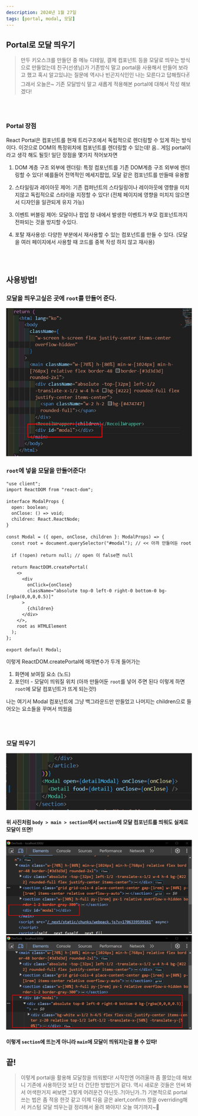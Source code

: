 ```yaml
---
description: 2024년 1월 27일
tags: [portal, modal, 모달]
---
```


## Portal로 모달 띄우기

> 만두 키오스크를 만들던 중 메뉴 디테일, 결제 컴포넌트 등을 모달로 띄우는 방식으로 만들었는데 친구(선생님)가 기존방식 말고 portal을 사용해서 만들어 보라고 했고 혹시 알고있냐는 질문에 역시나 빈곤지식인인 나는 모른다고 답해줬다✌️ 그래서 오늘은~ 기존 모달방식 말고 새롭게 적용해본 portal에 대해서 작성 해보겠다!

<br /><br />

### Portal 장점

React Portal은 컴포넌트를 현재 트리구조에서 독립적으로 렌더링할 수 있게 하는 방식이다. 이것으로 DOM의 특정위치에 컴포넌트를 렌더링할 수 있는데! 음.. 게임 portal이라고 생각 해도 될듯! 일단 장점을 몇가지 적어보자면

1. DOM 계층 구조 외부에 렌더링: 특정 컴포넌트를 기존 DOM계층 구조 외부에 렌더링할 수 있다! 예를들어 전역적인 메세지팝업, 모달 같은 컴포넌트를 만들때 유용함

2. 스타일링과 레이아웃 제어: 기존 컴퍼넌트의 스타일링이나 레이아웃에 영향을 미치지않고 독립적으로 스타이을 지정할 수 있다! (전체 페이지에 영향을 미치지 않으면서 디자인을 일관되게 유지 가능)

3. 이벤트 버블링 제어: 모달이나 팝업 창 내에서 발생한 이벤트가 부모 컴포넌트까지 전파되는 것을 방지할 수있다.

4. 포탈 재사용성: 다양한 부분에서 재사용할 수 있는 컴포넌트를 만들 수 있다. (모달을 여러 페이지에서 사용할 때 코드를 중복 작성 하지 않고 재사용)

<br /><br />

## 사용방법!

### 모달을 띄우고싶은 곳에 `root`를 만들어 준다.

![Alt text](./img/portal1.jpg)

### `root`에 넣을 모달을 만들어준다!

```tsx title='modal.tsx'
"use client";
import ReactDOM from "react-dom";

interface ModalProps {
  open: boolean;
  onClose: () => void;
  children: React.ReactNode;
}

const Modal = ({ open, onClose, children }: ModalProps) => {
  const root = document.querySelector("#modal"); // << 아까 만들어둔 root

  if (!open) return null; // open 이 false면 null

  return ReactDOM.createPortal(
    <>
      <div
        onClick={onClose}
        className="absolute top-0 left-0 right-0 bottom-0 bg-[rgba(0,0,0,0.5)]"
      >
        {children}
      </div>
    </>,
    root as HTMLElement
  );
};

export default Modal;
```

이렇게 ReactDOM.createPortal에 매개변수가 두개 들어가는

1. 화면에 보여질 요소 (노드)
2. 포인터 - 모달이 띄워질 위치 (아까 만들어둔 `root`를 넣어 주면 된다 이렇게 하면 `root`에 모달 컴포넌트가 뜨게 되는것!)

나는 여기서 Modal 컴포넌트에 그냥 백그라운드만 만들었고 나머지는 children으로 들어오는 요소들을 꾸며서 띄웠음

<br /><br />

### 모달 띄우기

![Alt text](./img/portal2.jpg)

#### 위 사진처럼 `body > main > section`에서 `section`에 모달 컴포넌트를 띄워도 실제로 모달이 뜨면!

![Alt text](./img/portal3.jpg)
![Alt text](./img/portal4.jpg)

#### 이렇게 `section`에 뜨는게 아니라 `main`에 모달이 띄워지는걸 볼 수 있따!

## 끝!

> 이렇게 portal을 활용해 모달창을 띄워봤다! 시작전엔 어려울까 좀 쫄았는데 해보니 기존에 사용하던것 보단 더 간단한 방법인거 같다. 역시 새로운 것들은 안써 봐서 어색한거지 써보면 그렇게 어려운건 아닌듯..?(아닌가..?) 기본적으로 portal쓰는 법은 좀 적응 한것 같고 이제 다음 글은 alert,confirm 창을 overriding해서 커스텀 모달 띄우는걸 정리해서 올려 봐야지! 오늘 여기까지~🫡
